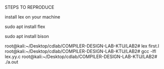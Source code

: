 STEPS TO REPRODUCE

install lex on your machine

sudo apt install flex

sudo apt install bison


root@kali:~/Desktop/cdlab/COMPILER-DESIGN-LAB-KTU/LAB2# lex first.l 
root@kali:~/Desktop/cdlab/COMPILER-DESIGN-LAB-KTU/LAB2# gcc -lfl lex.yy.c 
root@kali:~/Desktop/cdlab/COMPILER-DESIGN-LAB-KTU/LAB2# ./a.out 